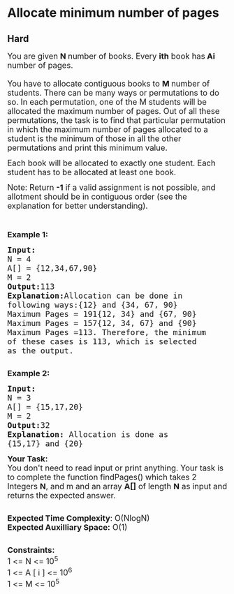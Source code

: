 # Allocate minimum number of pages
## Hard 
<div class="problem-statement" style="user-select: auto;">
                <p style="user-select: auto;"></p><p style="user-select: auto;"><span style="font-size: 18px; user-select: auto;">You are given <strong style="user-select: auto;">N </strong>number of books. Every <strong style="user-select: auto;">ith</strong> book has<strong style="user-select: auto;"> Ai</strong> number of pages.<br style="user-select: auto;">
<br style="user-select: auto;">
You have to allocate contiguous&nbsp;</span><span style="font-size: 18px; user-select: auto;">books to <strong style="user-select: auto;">M </strong>number of students. There can be many ways or permutations to do so. In each permutation, one of the M students will be allocated the maximum number of pages. Out of all these permutations, the task is to find that particular permutation in which the maximum number of pages allocated to a student is the minimum of those in all the other permutations and print this minimum value.</span></p>

<p style="user-select: auto;"><span style="font-size: 18px; user-select: auto;">Each book will be allocated to exactly one student. Each student has to be allocated at least one book.</span></p>

<p style="user-select: auto;"><span style="font-size: 18px; user-select: auto;">Note: Return <strong style="user-select: auto;">-1</strong> if a valid assignment is not possible, and allotment should be in contiguous order (see the explanation for better understanding).</span></p>

<p style="user-select: auto;">&nbsp;</p>

<p style="user-select: auto;"><span style="font-size: 18px; user-select: auto;"><strong style="user-select: auto;">Example 1:</strong></span></p>

<pre style="user-select: auto;"><span style="font-size: 18px; user-select: auto;"><strong style="user-select: auto;">Input:
</strong>N = 4
A[] = {12,34,67,90}
M = 2
<strong style="user-select: auto;">Output:</strong>113
<strong style="user-select: auto;">Explanation:</strong>Allocation can be done in 
following ways:{12} and {34, 67, 90} 
Maximum Pages = 191{12, 34} and {67, 90} 
Maximum Pages = 157{12, 34, 67} and {90} 
Maximum Pages =113. Therefore, the minimum 
of these cases is 113, which is selected 
as the output.</span></pre>

<p style="user-select: auto;"><br style="user-select: auto;">
<span style="font-size: 18px; user-select: auto;"><strong style="user-select: auto;">Example 2:</strong></span></p>

<pre style="user-select: auto;"><span style="font-size: 18px; user-select: auto;"><strong style="user-select: auto;">Input:
</strong>N = 3
A[] = {15,17,20}
M = 2
<strong style="user-select: auto;">Output:</strong>32
<strong style="user-select: auto;">Explanation: </strong>Allocation is done as
{15,17} and {20}</span></pre>

<p style="user-select: auto;"><span style="font-size: 18px; user-select: auto;"><strong style="user-select: auto;">Your Task:</strong><br style="user-select: auto;">
You don't need to read input or print anything. Your task is to complete the function findPages() which takes 2 Integers <strong style="user-select: auto;">N</strong>, and m and an array <strong style="user-select: auto;">A[]</strong> of length <strong style="user-select: auto;">N</strong> as input and returns the expected answer.</span></p>

<p style="user-select: auto;"><br style="user-select: auto;">
<span style="font-size: 18px; user-select: auto;"><strong style="user-select: auto;">Expected Time Complexity</strong>: O(NlogN)<br style="user-select: auto;">
<strong style="user-select: auto;">Expected Auxilliary Space:</strong> O(1)</span></p>

<p style="user-select: auto;"><br style="user-select: auto;">
<span style="font-size: 18px; user-select: auto;"><strong style="user-select: auto;">Constraints:</strong><br style="user-select: auto;">
1 &lt;= N &lt;= 10<sup style="user-select: auto;">5</sup><br style="user-select: auto;">
1 &lt;= A [ i ] &lt;= 10<sup style="user-select: auto;">6</sup><br style="user-select: auto;">
1 &lt;= M &lt;= 10<sup style="user-select: auto;">5</sup></span></p>

<p style="user-select: auto;">&nbsp;</p>
 <p style="user-select: auto;"></p>
            </div>
